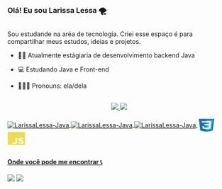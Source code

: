 ### Olá! Eu sou Larissa Lessa 🌪️
   ##
Sou estudande na aréa de tecnologia. Criei esse espaço é para compartilhar meus estudos, ideias e projetos.

- 👩‍💻 Atualmente estágiaria de desenvolvimento backend Java
- 💻 Estudando Java e Front-end
- 👩🏾‍🦱 Pronouns: ela/dela
 
   ##
   
<div align="center">
  <a href="https://github.com/LarissaLessa">
  <img height="180em" src="https://github-readme-stats.vercel.app/api?username=LarissaLessa&show_icons=true&theme=dracula&include_all_commits=true&count_private=true"/>
  <img height="180em" src="https://github-readme-stats.vercel.app/api/top-langs/?username=LarissaLessa&layout=compact&langs_count=7&theme=dracula"/>
</div>
<div>
  <div style="display: inline_block"><br>
    <img align="center" alt="LarissaLessa-Java" height="30" width="40" src="https://cdn.jsdelivr.net/gh/devicons/devicon/icons/java/java-original-wordmark.svg" />
   <img align="center" alt="LarissaLessa-Java" height="30" width="40" src="https://cdn.jsdelivr.net/gh/devicons/devicon/icons/c/c-original.svg" />
   <img align="center" alt="LarissaLessa-Java" height="30" width="40" src="https://cdn.jsdelivr.net/gh/devicons/devicon/icons/html5/html5-original.svg" />
  <img align="center" alt="LarissaLessa-Java" height="30" width="40" src="https://raw.githubusercontent.com/devicons/devicon/master/icons/css3/css3-original.svg">
  <img align="center" alt="LarissaLessa-Js" height="30" width="40" src="https://raw.githubusercontent.com/devicons/devicon/master/icons/javascript/javascript-plain.svg">
   </div> 
  
  ##

 #### Onde você pode me encontrar 📞

<div> 
  <a href="https://www.linkedin.com/in/llarissalessa" target="_blank"><img src="https://img.shields.io/badge/-LinkedIn-%230077B5?style=for-the-badge&logo=linkedin&logoColor=white" target="_blank"></a> 
  <a href = "mailto:larissa_gomeslessa@hotmail.com"><img src="https://img.shields.io/badge/Microsoft_Outlook-0078D4?style=for-the-badge&logo=microsoft-outlook&logoColor=white" target="_blank"></a>

  
